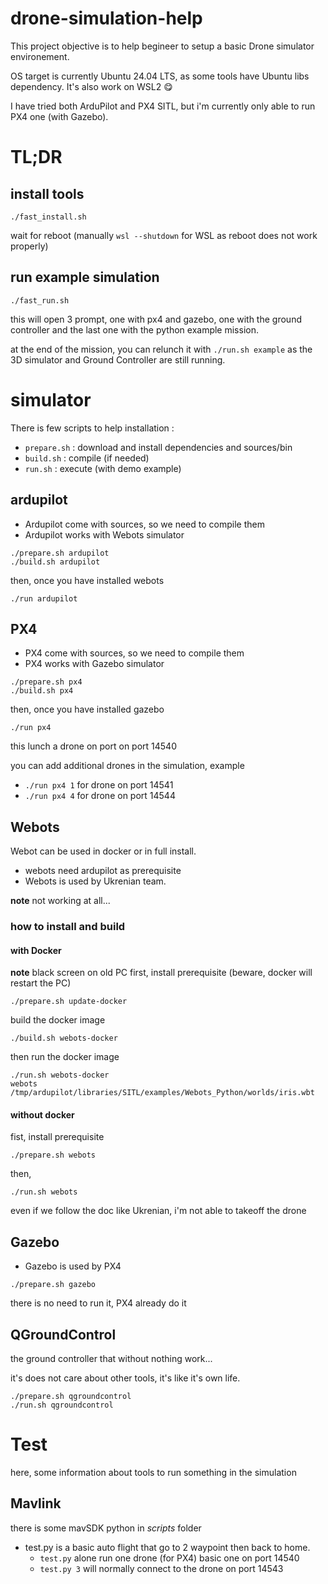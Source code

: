 # drone-simulation-help

This project objective is to help begineer to setup a basic Drone simulator environement.

OS target is currently Ubuntu 24.04 LTS, as some tools have Ubuntu libs dependency. It's also work on WSL2 :yum:


I have tried both ArduPilot and PX4 SITL, but i'm currently only able to run PX4 one (with Gazebo).

# TL;DR

## install tools

```shell
./fast_install.sh
```
wait for reboot (manually `wsl --shutdown` for WSL as reboot does not work properly)

## run example simulation

```shell
./fast_run.sh
```

this will open 3 prompt, one with px4 and gazebo, one with the ground controller and the last one with the python example mission.

at the end of the mission, you can relunch it with `./run.sh example` as the 3D simulator and Ground Controller are still running.

# simulator

There is few scripts to help installation :
- `prepare.sh` : download and install dependencies and sources/bin
- `build.sh` : compile (if needed)
- `run.sh` : execute (with demo example)

## ardupilot

- Ardupilot come with sources, so we need to compile them
- Ardupilot works with Webots simulator

```shell
./prepare.sh ardupilot
./build.sh ardupilot
```

then, once you have installed webots
```shell
./run ardupilot
```

## PX4

- PX4 come with sources, so we need to compile them
- PX4 works with Gazebo simulator

```shell
./prepare.sh px4
./build.sh px4
```

then, once you have installed gazebo
```shell
./run px4
```
this lunch a drone on port on port 14540

you can add additional drones in the simulation,
example
- `./run px4 1` for drone on port 14541
- `./run px4 4` for drone on port 14544

## Webots

Webot can be used in docker or in full install.

- webots need ardupilot as prerequisite
- Webots is used by Ukrenian team.

__note__ not working at all...

### how to install and build

#### with Docker

__note__ black screen on old PC
first, install prerequisite (beware, docker will restart the PC)
```shell
./prepare.sh update-docker
```

build the docker image
```shell
./build.sh webots-docker
```

then run the docker image
```shell
./run.sh webots-docker
webots /tmp/ardupilot/libraries/SITL/examples/Webots_Python/worlds/iris.wbt
```

#### without docker

fist, install prerequisite

```shell
./prepare.sh webots
```

then,
```shell
./run.sh webots
```

even if we follow the doc like Ukrenian, i'm not able to takeoff the drone

## Gazebo

- Gazebo is used by PX4

```shell
./prepare.sh gazebo
```

there is no need to run it, PX4 already do it

## QGroundControl

the ground controller that without nothing work...

it's does not care about other tools, it's like it's own life.

```shell
./prepare.sh qgroundcontrol
./run.sh qgroundcontrol
```

# Test

here, some information about tools to run something in the simulation

## Mavlink

there is some mavSDK python in _scripts_ folder

- test.py is a basic auto flight that go to 2 waypoint then back to home.
  - `test.py` alone run one drone (for PX4) basic one on port 14540
  - `test.py 3` will normally connect to the drone on port 14543